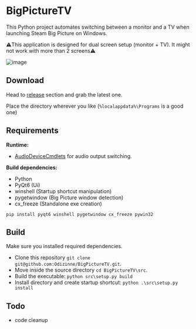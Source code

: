 # BigPictureTV

This Python project automates switching between a monitor and a TV when launching Steam Big Picture on Windows.

⚠️This application is designed for dual screen setup (monitor + TV). It might not work with more than 2 screens⚠️  

![image](https://github.com/user-attachments/assets/890e2c2a-5302-4ee3-b212-a2ba0dbe8a39)

## Download

Head to [release](https://github.com/Odizinne/BigPictureTV/releases) section and grab the latest one.

Place the directory wherever you like (`%localappdata%\Programs` is a good one)

## Requirements

**Runtime:**
- [AudioDeviceCmdlets](https://github.com/frgnca/AudioDeviceCmdlets) for audio output switching.
 
**Build dependencies:**
- Python
- PyQt6 (Ui)
- winshell (Startup shortcut manipulation)
- pygetwindow (Big Picture window detection)
- cx_freeze (Standalone exe creation)

`pip install pyqt6 winshell pygetwindow cx_freeze pywin32`

## Build

Make sure you installed required dependencies.<br/>

- Clone this repository `git clone git@github.com:Odizinne/BigPictureTV.git`.<br/>
- Move inside the source directory `cd BigPictureTV\src`.<br/>
- Build the executable: `python src\setup.py build`
- Install directory and create startup shortcut: `python .\src\setup.py install`

## Todo

- code cleanup
